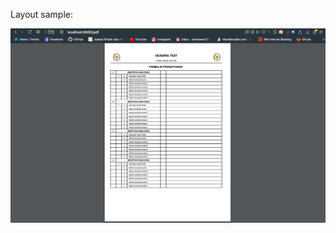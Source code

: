 Layout sample:

![layout](https://raw.githubusercontent.com/andriawan/laravel-tcpdf-layouting/master/sample.png "layout")

